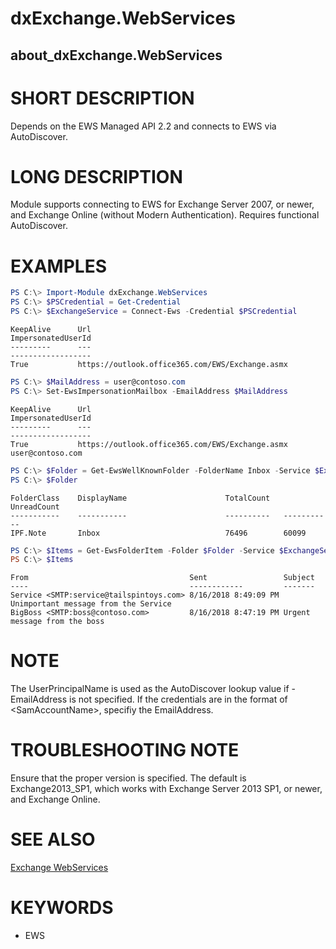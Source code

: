 # dxExchange.WebServices
## about_dxExchange.WebServices

# SHORT DESCRIPTION
Depends on the EWS Managed API 2.2 and connects to EWS via AutoDiscover.

# LONG DESCRIPTION
Module supports connecting to EWS for Exchange Server 2007, or newer, and Exchange Online (without Modern Authentication).  Requires functional AutoDiscover.

# EXAMPLES
```powershell
PS C:\> Import-Module dxExchange.WebServices
PS C:\> $PSCredential = Get-Credential
PS C:\> $ExchangeService = Connect-Ews -Credential $PSCredential
```
```
KeepAlive      Url                                                              ImpersonatedUserId
---------      ---                                                              ------------------
True           https://outlook.office365.com/EWS/Exchange.asmx
```
```powershell
PS C:\> $MailAddress = user@contoso.com
PS C:\> Set-EwsImpersonationMailbox -EmailAddress $MailAddress
```
```
KeepAlive      Url                                                              ImpersonatedUserId
---------      ---                                                              ------------------
True           https://outlook.office365.com/EWS/Exchange.asmx                  user@contoso.com
```
```powershell
PS C:\> $Folder = Get-EwsWellKnownFolder -FolderName Inbox -Service $ExchangeService
PS C:\> $Folder
```
```
FolderClass    DisplayName                      TotalCount   UnreadCount
-----------    -----------                      ----------   -----------
IPF.Note       Inbox                            76496        60099
```
```powershell
PS C:\> $Items = Get-EwsFolderItem -Folder $Folder -Service $ExchangeService -First 2
PS C:\> $Items
```
```
From                                    Sent                 Subject
----                                    ------------         -------
Service <SMTP:service@tailspintoys.com> 8/16/2018 8:49:09 PM Unimportant message from the Service
BigBoss <SMTP:boss@contoso.com>         8/16/2018 8:47:19 PM Urgent message from the boss
```

# NOTE
The UserPrincipalName is used as the AutoDiscover lookup value if -EmailAddress is not specified.  If the credentials are in the format of <NTDomain>\<SamAccountName>, specifiy the EmailAddress.

# TROUBLESHOOTING NOTE
Ensure that the proper version is specified.  The default is Exchange2013_SP1, which works with Exchange Server 2013 SP1, or newer, and Exchange Online.

# SEE ALSO
[Exchange WebServices](https://docs.microsoft.com/en-us/dotnet/api/microsoft.exchange.webservices.data?view=exchange-ews-api)

# KEYWORDS
- EWS
